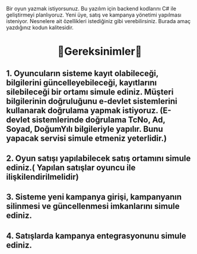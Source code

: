 Bir oyun yazmak istiyorsunuz. Bu yazılım için backend kodlarını C# ile geliştirmeyi planlıyoruz. 
Yeni üye, satış ve kampanya yönetimi yapılması isteniyor. Nesnelere ait özellikleri istediğiniz gibi verebilirsiniz. 
Burada amaç yazdığınız kodun kalitesidir. 


<h1 align="center">🤝Gereksinimler🤝</h1>

## 1.     Oyuncuların sisteme kayıt olabileceği, bilgilerini güncelleyebileceği, kayıtlarını silebileceği bir ortamı simule ediniz. Müşteri bilgilerinin doğruluğunu e-devlet sistemlerini kullanarak doğrulama yapmak istiyoruz. (E-devlet sistemlerinde doğrulama TcNo, Ad, Soyad, DoğumYılı bilgileriyle yapılır. Bunu yapacak servisi simule etmeniz yeterlidir.)

## 2.     Oyun satışı yapılabilecek satış ortamını simule ediniz.( Yapılan satışlar oyuncu ile ilişkilendirilmelidir)

## 3.     Sisteme yeni kampanya girişi, kampanyanın silinmesi ve güncellenmesi imkanlarını simule ediniz.

## 4.     Satışlarda kampanya entegrasyonunu simule ediniz.

